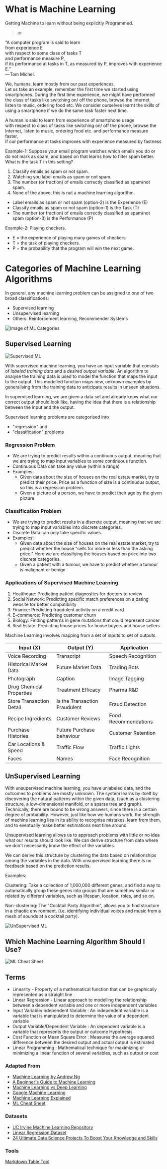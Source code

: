 
# What is  Machine Learning

Getting Machine to learn without being explicitly Programmed.

> or
 
“A computer program is said to learn  
   from experience E    
   with respect to some class of tasks T   
   and performance measure P,               
if its performance at tasks in T, as measured by P, improves with experience E.”   
 — Tom Michel.



We, humans, learn mostly from our past experiences.  
Let us take an example, remember the first time we started using smartphones. 
During the first time experience, we might have performed the class of tasks like switching on/ off the phone, browse the Internet, listen to music, ordering food etc. 
We consider ourselves learnt the skills of using a smartphone if we do the same task faster next time.

A human is said to learn 
   from experience of smartphone usage   
   with respect to class of tasks like switching on/ off the phone, browse the Internet, listen to music, ordering food etc. 
   and performance measure  faster,               
if our performance at tasks improves with experience measured by fastness 

Example-1:
Suppose your email program watches which emails you do or do not mark as spam, and based on that learns how to filter spam better. What is the task T in this setting?

1. Classify emails as spam or not spam.
2. Watching you label emails as spam or not spam.
3. The number (or fraction) of emails correctly classified as spam/not spam.
4. None of the above, this is not a machine learning algorithm.

* Label emails as spam or not spam (option-2) is the Experience (E)
* Classify emails as spam or not spam (option-1) is the Task (T)
* The number (or fraction) of emails correctly classified as spam/not spam (option-3) is the Performance (P)

Example-2: 
Playing checkers.

* E = the experience of playing many games of checkers
* T = the task of playing checkers.
* P = the probability that the program will win the next game.

# Categories of Machine Learning Algorithms

In general, any machine learning problem can be assigned to one of two broad classifications:

* Supervised learning
* Unsupervised learning
* Others: Reinforcement learning, Recommender Systems

![Image of ML Categories](/images/ml-categories.jpg)

## Supervised Learning

![Supervised ML](/images/supervised-ml.png)

With supervised machine learning, you have an input variable that consists of _labeled training data_ and a _desired output variable_. An algorithm to analyse the training data is used to model the function that maps the input to the output. This modelled function maps new, unknown examples by generalising from the training data to anticipate results in unseen situations.

In supervised learning, we are given a data set and already know what our correct output should look like, having the idea that there is a relationship between the input and the output.

Supervised learning problems are categorised into 

* "regression" and
* "classification" problems

### Regression Problem

* We are trying to predict results within a continuous output, meaning that we are trying to map input variables to some continuous function. 
* Continuous Data can take any value (within a range)
* Examples:
  * Given data about the size of houses on the real estate market, try to predict their price. Price as a function of size is a continuous output, so this is a regression problem.
  * Given a picture of a person, we have to predict their age by the given picture

### Classification Problem

* We are trying to predict results in a discrete output,  meaning that we are trying to map input variables into discrete categories.
* Discrete Data can only take specific values.
* Examples:
  * Given data about the size of houses on the real estate market, try to predict whether the house "sells for more or less than the asking price." Here we are classifying the houses based on price into two discrete categories.
  * Given a patient with a tumour, we have to predict whether a tumour is malignant or benign

### Applications of Supervised Machine Learning

1. Healthcare: Predicting patient diagnostics for doctors to review
2. Social Network: Predicting specific match preferences on a dating website for better compatibility
3. Finance: Predicting fraudulent activity on a credit card
4. E-commerce: Predicting customer churn
5. Biology: Finding patterns in gene mutations that could represent cancer
6. Real Estate: Predicting house prices for house buyers and house sellers

Machine Learning involves mapping from a set of inputs to set of outputs.

| Input (X)                | Output (Y)                    | Application          |
|--------------------------|-------------------------------|----------------------|
| Voice Recording          | Transcript                   | Speech Recognition   |
| Historical Market Data   | Future Market Data            | Trading Bots         |
| Photograph               | Caption                       | Image Tagging        |
| Drug Chemical Properties | Treatment Efficacy            | Pharma R&D           |
| Store Transaction Detail | Is the Transaction Fraudulent | Fraud Detection      |
| Recipe Ingredients      | Customer Reviews              | Food Recommendations |
| Purchase Histories       | Future Purchase behaviour     | Customer Retention   |
| Car Locations & Speed    | Traffic Flow                  | Traffic Lights       |
| Faces                    | Names                         | Face Recognition     |

## UnSupervised Learning

With unsupervised machine learning, you have unlabeled data, and the outcomes to problems are mostly unknown. The system learns by itself by discovering the natural patterns within the given data, (such as a clustering structure, a low-dimensional manifold, or a sparse tree and graph). Technically, there are bound to be wrong answers, since there is a certain degree of probability. However, just like how we humans work, the strength of machine learning lies in its ability to recognise mistakes, learn from them, and to eventually make better estimations next time around.

Unsupervised learning allows us to approach problems with little or no idea what our results should look like. We can derive structure from data where we don't necessarily know the effect of the variables.

We can derive this structure by clustering the data based on relationships among the variables in the data.
With unsupervised learning there is no feedback based on the prediction results.

Examples:

Clustering: Take a collection of 1,000,000 different genes, and find a way to automatically group these genes into groups that are somehow similar or related by different variables, such as lifespan, location, roles, and so on.

Non-clustering: The "Cocktail Party Algorithm", allows you to find structure in a chaotic environment. (i.e. identifying individual voices and music from a mesh of sounds at a cocktail party).

![UnSupervised ML](/images/unsupervised-ml.png)

## Which Machine Learning Algorithm Should I Use?

![ML Cheat Sheet](/images/machine-learning-cheet-sheet.png)

## Terms
* Linearity - Property of a mathematical function that can be graphically represented as a straight line  
* Linear Regression -  Linear approach to modelling the relationship between a dependent variable and one or more independent variables  
* Input Variable/Independent Variable : An independent variable is a variable that is manipulated to determine the value of a dependent variable   
* Output Variable/Dependent Variable : An dependent variable is a variable that represents the output or outcome 
Hypothesis  
* Cost Function or Mean Square Error :  Measures the average squared difference between the desired  output  and actual output is estimated  
* Linear Programming : Mathematical technique for maximizing or minimizing a linear function of several variables, such as output or cost  

### Adapted From

* [Machine Learning by Andrew Ng](https://www.coursera.org/learn/machine-learning/lecture/Ujm7v/what-is-machine-learning)
* [A Beginner's Guide to Machine Learning](https://www.linkedin.com/pulse/beginners-guide-machine-learning-randy-lao-/?trk=v-feed "Permalink to ")
* [Machine Learning vs Deep Learning](https://mc.ai/machine-learning-vs-deep-learning/)
* [Google Machine Learning](https://www.youtube.com/watch?v=cKxRvEZd3Mw&list=PLT6elRN3Aer7ncFlaCz8Zz-4B5cnsrOMt)
* [Machine Learning Explained](http://bigdata-madesimple.com/machine-learning-explained-understanding-supervised-unsupervised-and-reinforcement-learning/)
* [ML Cheat Sheet](https://www.kdnuggets.com/2017/06/which-machine-learning-algorithm.html)

### Datasets

* [UC Irvine Machine Learning Repository](http://archive.ics.uci.edu/ml/index.php)
* [Linear Regression Dataset](http://people.sc.fsu.edu/~jburkardt/datasets/regression/regression.html)
* [24 Ultimate Data Science Projects To Boost Your Knowledge and Skills](https://www.analyticsvidhya.com/blog/2018/05/24-ultimate-data-science-projects-to-boost-your-knowledge-and-skills/)

### Tools

[Markdown Table Tool](https://www.tablesgenerator.com/markdown_tables)

